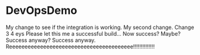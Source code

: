 # DevOpsDemo

My change to see if the integration is working.
My second change.
Change 3
4
eys
Please let this me a successful build...
Now success? Maybe?
Success anyway? 
Success anyway.
Reeeeeeeeeeeeeeeeeeeeeeeeeeeeeeeeeeeeeeee!!!!!!!!!!!!!!
